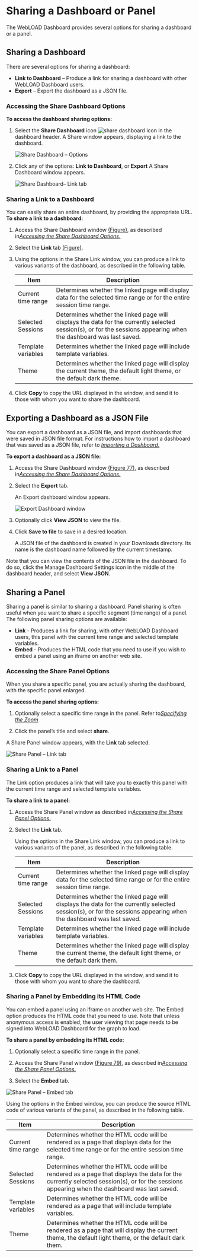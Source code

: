 # Sharing a Dashboard or Panel

The WebLOAD Dashboard provides several options for sharing a dashboard or a panel. 

## Sharing a Dashboard

There are several options for sharing a dashboard: 

- **Link to Dashboard** – Produce a link for sharing a dashboard with other WebLOAD Dashboard users. 
- **Export** – Export the dashboard as a JSON file. 

### Accessing the Share Dashboard Options 

**To access the dashboard sharing options:**

1. Select the **Share Dashboard** icon ![share dashboard icon](../images/share_dash_icon.png) in the dashboard header. A Share window appears, displaying a link to the dashboard. 

    <a name = "share_dashboard"></a>
    ![Share Dashboard – Options](../images/share_dash_options.png)
 

2. Click any of the options: **Link to Dashboard**, or **Export** 
   A Share Dashboard window appears. 

    ![Share Dashboard– Link tab](../images/share_dash_link_tab.png)



### Sharing a Link to a Dashboard

You can easily share an entire dashboard, by providing the appropriate URL. **To share a link to a dashboard:** 

1. Access the Share Dashboard window [(Figure)](#share_dashboard), as described in[*Accessing the Share Dashboard Options*.](#accessing-the-share-dashboard-options) 

1. Select the **Link** tab [(Figure)](#share_dashboard). 

1. Using the options in the Share Link window, you can produce a link to various variants of the dashboard, as described in the following table.

    | **Item**           | **Description**                                              |
    | ------------------ | ------------------------------------------------------------ |
    | Current time range | Determines whether the linked page will display data for the selected  time range or for the entire session time range. |
    | Selected Sessions  | Determines whether the  linked page will displays the data for the currently selected session(s), or  for the sessions appearing when the dashboard was last saved. |
    | Template variables | Determines whether the  linked page will include template variables. |
    | Theme              | Determines whether the linked page will display the current theme,  the default light theme, or the default dark theme. |

   
1. Click **Copy** to copy the URL displayed in the window, and send it to those with whom you want to share the dashboard.  



## Exporting a Dashboard as a JSON File

You can export a dashboard as a JSON file, and import dashboards that were saved in JSON file format. For instructions how to import a dashboard that was saved as a JSON file, refer to [*Importing a Dashboard*.](./managing_dashboards.md#importing-a-dashboard) 

**To export a dashboard as a JSON file:** 

1. Access the Share Dashboard window [(Figure 77)](#share_dashboard), as described in[*Accessing the Share Dashboard Options*.](#accessing-the-share-dashboard-options) 

1. Select the **Export** tab.

    An Export dashboard window appears. 

    ![Export Dashboard window](../images/export_dash_window.png)

1. Optionally click **View JSON** to view the file. 

1. Click **Save to file** to save in a desired location. 

    A JSON file of the dashboard is created in your Downloads directory. Its name is the dashboard name followed by the current timestamp. 

Note that you can view the contents of the JSON file in the dashboard. To do so, click the Manage Dashboard Settings icon in the middle of the dashboard header, and select **View JSON**. 

## Sharing a Panel

Sharing a panel is similar to sharing a dashboard. Panel sharing is often useful when you want to share a specific segment (time range) of a panel. The following panel sharing options are available: 

- **Link** - Produces a link for sharing, with other WebLOAD Dashboard users, this panel with the current time range and selected template variables. 
- **Embed** - Produces the HTML code that you need to use if you wish to embed a panel using an iframe on another web site.

### Accessing the Share Panel Options

When you share a specific panel, you are actually sharing the dashboard, with the specific panel enlarged. 

**To access the panel sharing options:** 

1. Optionally select a specific time range in the panel. Refer to[*Specifying the Zoom* ](./using_dashboards.md#specifying-the-zoom)

1. Click the panel’s title and select **share**. 

A Share Panel window appears, with the **Link** tab selected. 

![Share Panel – Link tab](../images/share_panel_link_tab.png)



### Sharing a Link to a Panel

The Link option produces a link that will take you to exactly this panel with the current time range and selected template variables. 

**To share a link to a panel:** 

1. Access the Share Panel window as described in[*Accessing the Share Panel Options*.](#accessing-the-share-panel-options) 

1. Select the **Link** tab. 

    Using the options in the Share Link window, you can produce a link to various variants of the panel, as described in the following table. 

    | **Item**           | **Description**                                              |
    | ------------------ | ------------------------------------------------------------ |
    | Current time range | Determines whether the  linked page will display data for the selected time range or for the entire  session time range. |
    | Selected  Sessions | Determines whether the  linked page will displays the data for the currently selected session(s), or  for the sessions appearing when the dashboard was last saved. |
    | Template variables | Determines whether the  linked page will include template variables. |
    | Theme              | Determines whether the  linked page will display the current theme, the default light theme, or the  default dark them. |

1. Click **Copy** to copy the URL displayed in the window, and send it to those with whom you want to share the dashboard. 



### Sharing a Panel by Embedding its HTML Code

You can embed a panel using an iframe on another web site. The Embed option produces the HTML code that you need to use. Note that unless anonymous access is enabled, the user viewing that page needs to be signed into WebLOAD Dashboard for the graph to load. 

**To share a panel by embedding its HTML code:** 

1. Optionally select a specific time range in the panel.

1. Access the Share Panel window [(Figure 79)](#share_panel), as described in[*Accessing the Share Panel Options*.](#accessing-the-share-panel-options) 

1. Select the **Embed** tab. 

<a name ="share_panel"></a>
![Share Panel – Embed tab](../images/share_panel_embed.jpeg)



Using the options in the Embed window, you can produce the source HTML code of various variants of the panel, as described in the following table. 

| **Item**           | **Description**                                              |
| ------------------ | ------------------------------------------------------------ |
| Current time range | Determines whether the  HTML code will be rendered as a page that displays data for the selected time  range or for the entire session time range. |
| Selected Sessions  | Determines whether the  HTML code will be rendered as a page that displays the data for the currently  selected session(s), or for the sessions appearing when the dashboard was  last saved. |
| Template variables | Determines whether the  HTML code will be rendered as a page that will include template variables. |
| Theme              | Determines whether the  HTML code will be rendered as a page that will display the current theme, the  default light theme, or the default dark them. |

